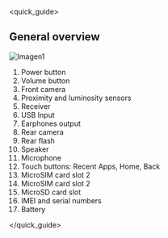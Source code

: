<quick_guide>

## General overview

![Imagen1]()

1.	Power button
2.	Volume button
3.	Front camera
4.	Proximity and luminosity sensors
5.	Receiver
6.	USB Input
7.	Earphones output
8.	Rear camera
9.	Rear flash
10.	Speaker
11.	Microphone
12.	Touch buttons: Recent Apps, Home, Back
13.	MicroSIM card slot 2
14.	MicroSIM card slot 2
15.	MicroSD card slot
16.	IMEI and serial numbers
17.	Battery


</quick_guide>

